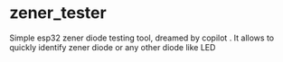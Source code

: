 # zener_tester
Simple esp32 zener diode testing tool, dreamed by copilot . It allows to quickly identify zener diode or any other diode like LED 
